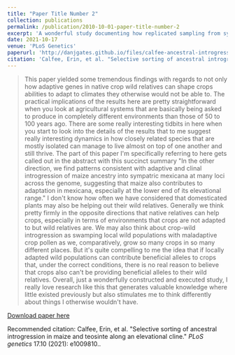 ```yaml
---
title: "Paper Title Number 2"
collection: publications
permalink: /publication/2010-10-01-paper-title-number-2
excerpt: 'A wonderful study documenting how replicated sampling from sympatric species along a cline can tease out repeatable patterns of introgression and adaptation, '
date: 2021-10-17
venue: 'PLoS Genetics'
paperurl: 'http://danjgates.github.io/files/calfee-ancestral-introgression.pdf'
citation: 'Calfee, Erin, et al. "Selective sorting of ancestral introgression in maize and teosinte along an elevational cline." <i>PLoS genetics</i> 17.10 (2021): e1009810.'
---
```


>This paper yielded some tremendous findings with regards to not only how adaptive genes in native crop wild relatives can shape crops abilities to adapt to climates they otherwise would not be able to.
The practical implications of the results here are pretty straightforward when you look at agricultural systems that are basically being asked to produce in completely different environments than those of 50 to 100 years ago. 
There are some really interesting tidbits in here when you start to look into the details of the results that to me suggest really interesting dynamics in how closely related species that are mostly isolated can manage to live almost on top of one another and still thrive.
The part of this paper I'm specifically referring to here gets called out in the abstract with this succinct summary "In the other direction, we find patterns consistent with adaptive and clinal introgression of maize ancestry into sympatric mexicana at many loci across the genome, suggesting that maize also contributes to adaptation in mexicana, especially at the lower end of its elevational range."
I don't know how often we have considered that domesticated plants may also be helping out their wild relatives. 
Generally we think pretty firmly in the opposite directions that native relatives can help crops, especially in terms of environments that crops are not adapted to but wild relatives are.
We may also think about crop-wild introgression as swamping local wild populations with maladaptive crop pollen as we, comparatively, grow so many crops in so many different places.
But it's quite compelling to me the idea that if locally adapted wild populations can contribute beneficial alleles to crops that, under the correct conditions, there is no real reason to believe that crops also can't be providing beneficial alleles to their wild relatives.
Overall, just a wonderfully constructed and executed study, I really love research like this that generates valuable knowledge where little existed previously but also stimulates me to think differently about things I otherwise wouldn't have.


[Download paper here](http://danjgates.github.io/files/calfee-ancestral-introgression.pdf)

Recommended citation: Calfee, Erin, et al. "Selective sorting of ancestral introgression in maize and teosinte along an elevational cline." <i>PLoS genetics</i> 17.10 (2021): e1009810..